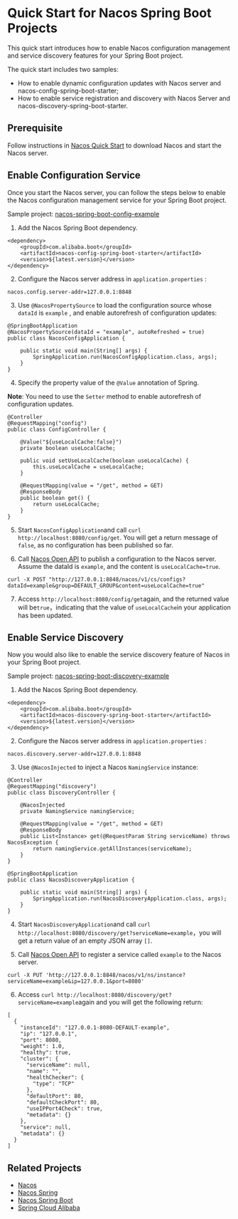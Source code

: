 # Quick Start for Nacos Spring Boot Projects
This quick start introduces how to enable Nacos configuration management and service discovery features for your Spring Boot project.

The quick start includes two samples:
* How to enable dynamic configuration updates with Nacos server and nacos-config-spring-boot-starter;
* How to enable service registration and discovery with Nacos Server and nacos-discovery-spring-boot-starter.

## Prerequisite

Follow instructions in [Nacos Quick Start](https://nacos.io/zh-cn/docs/quick-start.html) to download Nacos and start the Nacos server.

## Enable Configuration Service

Once you start the Nacos server, you can follow the steps below to enable the Nacos configuration management service for your Spring Boot project. 

Sample project: [nacos-spring-boot-config-example](https://github.com/nacos-group/nacos-examples/tree/master/nacos-spring-boot-example/nacos-spring-boot-config-example)

1. Add the Nacos Spring Boot dependency.

```
<dependency>
    <groupId>com.alibaba.boot</groupId>
    <artifactId>nacos-config-spring-boot-starter</artifactId>
    <version>${latest.version}</version>
</dependency>
```

2. Configure the Nacos server address in `application.properties` :

```
nacos.config.server-addr=127.0.0.1:8848
```

3. Use `@NacosPropertySource` to load the configuration source whose `dataId` is `example` , and enable autorefresh of configuration updates:

```plain
@SpringBootApplication
@NacosPropertySource(dataId = "example", autoRefreshed = true)
public class NacosConfigApplication {

    public static void main(String[] args) {
        SpringApplication.run(NacosConfigApplication.class, args);
    }
}
```

4. Specify the property value of the `@Value` annotation of Spring.

**Note**: You need to use the `Setter` method to enable autorefresh of configuration updates. 

```
@Controller
@RequestMapping("config")
public class ConfigController {

    @Value("${useLocalCache:false}")
    private boolean useLocalCache;

    public void setUseLocalCache(boolean useLocalCache) {
        this.useLocalCache = useLocalCache;
    }

    @RequestMapping(value = "/get", method = GET)
    @ResponseBody
    public boolean get() {
        return useLocalCache;
    }
}
```

5. Start `NacosConfigApplication`and call `curl http://localhost:8080/config/get`. You will get a return message of `false`, as no configuration has been published so far.

6. Call [Nacos Open API](https://nacos.io/zh-cn/docs/open-API.html) to publish a configuration to the Nacos server. Assume the dataId is `example`, and the content is `useLocalCache=true`.

```
curl -X POST "http://127.0.0.1:8848/nacos/v1/cs/configs?dataId=example&group=DEFAULT_GROUP&content=useLocalCache=true"
```

7. Access `http://localhost:8080/config/get`again, and the returned value will be`true`，indicating that the value of `useLocalCache`in your application has been updated.

## Enable Service Discovery

Now you would also like to enable the service discovery feature of Nacos in your Spring Boot project. 

Sample project: [nacos-spring-boot-discovery-example](https://github.com/nacos-group/nacos-examples/tree/master/nacos-spring-boot-example/nacos-spring-boot-discovery-example)

1. Add the Nacos Spring Boot dependency.

```
<dependency>
    <groupId>com.alibaba.boot</groupId>
    <artifactId>nacos-discovery-spring-boot-starter</artifactId>
    <version>${latest.version}</version>
</dependency>
```

2. Configure the Nacos server address in `application.properties` :

```
nacos.discovery.server-addr=127.0.0.1:8848
```

3. Use `@NacosInjected` to inject a Nacos `NamingService` instance:

```
@Controller
@RequestMapping("discovery")
public class DiscoveryController {

    @NacosInjected
    private NamingService namingService;

    @RequestMapping(value = "/get", method = GET)
    @ResponseBody
    public List<Instance> get(@RequestParam String serviceName) throws NacosException {
        return namingService.getAllInstances(serviceName);
    }
}

@SpringBootApplication
public class NacosDiscoveryApplication {

    public static void main(String[] args) {
        SpringApplication.run(NacosDiscoveryApplication.class, args);
    }
}
```


4. Start `NacosDiscoveryApplication`and call `curl http://localhost:8080/discovery/get?serviceName=example`，you will get a return value of an empty JSON array `[]`.

5. Call [Nacos Open API](https://nacos.io/zh-cn/docs/open-API.html) to register a service called `example` to the Nacos server.

```
curl -X PUT 'http://127.0.0.1:8848/nacos/v1/ns/instance?serviceName=example&ip=127.0.0.1&port=8080'
```

6. Access `curl http://localhost:8080/discovery/get?serviceName=example`again and you will get the following return:

```
[
  {
    "instanceId": "127.0.0.1-8080-DEFAULT-example",
    "ip": "127.0.0.1",
    "port": 8080,
    "weight": 1.0,
    "healthy": true,
    "cluster": {
      "serviceName": null,
      "name": "",
      "healthChecker": {
        "type": "TCP"
      },
      "defaultPort": 80,
      "defaultCheckPort": 80,
      "useIPPort4Check": true,
      "metadata": {}
    },
    "service": null,
    "metadata": {}
  }
]
```

## Related Projects
* [Nacos](https://github.com/alibaba/nacos)
* [Nacos Spring](https://github.com/nacos-group/nacos-spring-project)
* [Nacos Spring Boot](https://github.com/nacos-group/nacos-spring-boot-project)
* [Spring Cloud Alibaba](https://github.com/spring-cloud-incubator/spring-cloud-alibaba)
    

